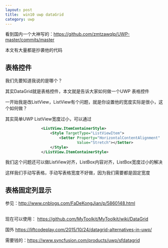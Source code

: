 ```yaml
---
layout: post
title:  win10 uwp dataGrid 
category: uwp 
---
```



 
看到国内一个大神写的：https://github.com/zmtzawqlp/UWP-master/commits/master 
 
本文有大量都是抄袭他的代码

<!--more-->

<div id="toc"></div>
<!-- csdn -->

## 表格控件

我们先要知道我说的是哪个？

其实DataGrid就是表格控件，本文就是告诉大家如何做一个UWP 表格控件

一开始我是改ListView，ListView有个问题，就是你设置他的宽度实际是很小，这个如何做？

其实简单UWP ListView宽度过小，可以通过

```xml
                <ListView.ItemContainerStyle>
                    <Style TargetType="ListViewItem">
                        <Setter Property="HorizontalContentAlignment"
                                Value="Stretch"></Setter>
                    </Style>
                </ListView.ItemContainerStyle>

```

我们这个问题还可以做ListView对齐，ListBox内容对齐，ListBox宽度过小的解决

这样我们手动写表格，手动写表格宽度不好做，因为我们需要都是固定宽度

## 表格固定列显示

参见：http://www.cnblogs.com/FaDeKongJian/p/5860148.html

##
 
现在可以使用： https://github.com/MyToolkit/MyToolkit/wiki/DataGrid
 
 国外 https://liftcodeplay.com/2015/10/24/datagrid-alternatives-in-uwp/
 
 需要钱的：https://www.syncfusion.com/products/uwp/sfdatagrid
 
 

